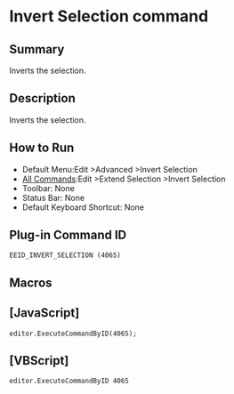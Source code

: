 # Invert Selection command

## Summary

Inverts the selection.

## Description

Inverts the selection.

## How to Run

- Default Menu:Edit \>Advanced \>Invert Selection
- [All Commands](../tools/all_commands):Edit \>Extend Selection
\>Invert Selection
- Toolbar: None
- Status Bar: None
- Default Keyboard Shortcut: None

## Plug-in Command ID

```
EEID_INVERT_SELECTION (4065)```

## Macros

## \[JavaScript\]

```
editor.ExecuteCommandByID(4065);
```

## \[VBScript\]

```
editor.ExecuteCommandByID 4065
```
